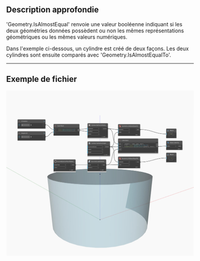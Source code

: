 ## Description approfondie
'Geometry.IsAlmostEqual' renvoie une valeur booléenne indiquant si les deux géométries données possèdent ou non les mêmes représentations géométriques ou les mêmes valeurs numériques.

Dans l'exemple ci-dessous, un cylindre est créé de deux façons. Les deux cylindres sont ensuite comparés avec 'Geometry.IsAlmostEqualTo'.
___
## Exemple de fichier

![Geometry.IsAlmostEqualTo](./Autodesk.DesignScript.Geometry.Geometry.IsAlmostEqualTo_img.jpg)
